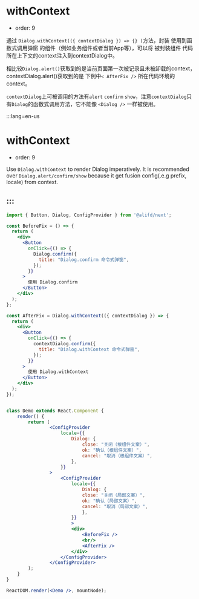 # withContext

- order: 9

通过 `Dialog.withContext(({ contextDialog }) => {} )`方法，封装 使用到函数式调用弹窗 的组件（例如业务组件或者当前App等），可以将 被封装组件 代码所在上下文的context注入到contextDialog中。

相比较`Dialog.alert()`获取到的是当前页面第一次被记录且未被卸载的context，contextDialog.alert()获取到的是 下例中`< AfterFix />` 所在代码环境的context。

`contextDialog`上可被调用的方法有`alert` `confirm` `show`，注意`contextDialog`只有`Dialog`的函数式调用方法，它不能像 `<Dialog />` 一样被使用。

:::lang=en-us
# withContext

- order: 9

Use `Dialog.withContext` to render Dialog imperatively. It is recommended over `Dialog.alert/confirm/show` because it get fusion config(.e.g prefix, locale) from context.

:::
---

````jsx
import { Button, Dialog, ConfigProvider } from '@alifd/next';

const BeforeFix = () => {
  return (
    <div>
      <Button
        onClick={() => {
          Dialog.confirm({
            title: "Dialog.confirm 命令式弹窗",
          });
        }}
      >
        使用 Dialog.confirm
      </Button>
    </div>
  );
};

const AfterFix = Dialog.withContext(({ contextDialog }) => {
  return (
    <div>
      <Button
        onClick={() => {
          contextDialog.confirm({
            title: "Dialog.withContext 命令式弹窗",
          });
        }}
      >
        使用 Dialog.withContext
      </Button>
    </div>
  );
});


class Demo extends React.Component {
    render() {
        return (
                <ConfigProvider
                    locale={{
                        Dialog: {
                            close: "关闭（根组件文案）",
                            ok: "确认（根组件文案）",
                            cancel: "取消（根组件文案）",
                        },
                    }}
                >
                    <ConfigProvider
                        locale={{
                            Dialog: {
                            close: "关闭（局部文案）",
                            ok: "确认（局部文案）",
                            cancel: "取消（局部文案）",
                            },
                        }}
                        >
                        <div>
                            <BeforeFix />
                            <br/>
                            <AfterFix />
                        </div>
                    </ConfigProvider>
                </ConfigProvider>
        );
    }
}

ReactDOM.render(<Demo />, mountNode);
````
